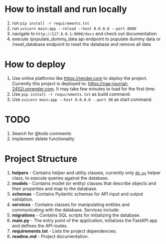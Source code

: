 # How to install and run locally

1. run `pip install -r requirements.txt`
2. run `uvicorn main:app --reload --host 0.0.0.0 --port 8000`
3. navigate to `http://127.0.0.1:8000/docs` and check out documentation
4. execute /populate_dummy_data api endpoint to populate dummy data or /reset_database endpoint to reset the database and remove all data

# How to deploy

1. Use online platforms like https://render.com to deploy the project. Currently this project is deployed to: https://naa-journal-2452i.onrender.com. It may take few minutes to load for the first time.
1. Use `pip install -r requirements.txt` as build command.
1. Use `uvicorn main:app --host 0.0.0.0 --port 80` as start command.

# TODO
1. Search for @todo comments
1. Implement delete functionality

# Project Structure

1. **helpers** - Contains helper and utility classes, currently only [`db.py`](helpers/db.py) helper class, to execute queries against the database.
2. **models** - Contains model (or entity) classes that describe objects and their properties and map to the database.
3. **schemas** - Contains Pydantic schemas for API input and output validation. 
4. **services** - Contains classes for manipulating entities and communicating with the database. Services include:
5. **migrations** - Contains SQL scripts for initializing the database.
6. **main.py** - The entry point of the application, initializes the FastAPI app and defines the API routes.
7. **requirements.txt** - Lists the project dependencies.
8. **readme.md** - Project documentation.